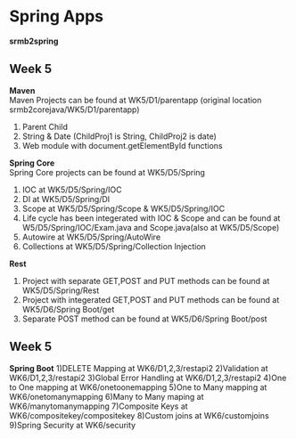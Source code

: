 # Spring Apps
**srmb2spring**

## Week 5
**Maven**<br>
Maven Projects can be found at WK5/D1/parentapp (original location srmb2corejava/WK5/D1/parentapp)
1) Parent Child
2) String & Date (ChildProj1 is String, ChildProj2 is date)
3) Web module with document.getElementById functions 

**Spring Core**<br>
Spring Core projects can be found at WK5/D5/Spring
1) IOC at WK5/D5/Spring/IOC
2) DI at WK5/D5/Spring/DI
3) Scope at WK5/D5/Spring/Scope & WK5/D5/Spring/IOC
4) Life cycle has been integerated with IOC & Scope and can be found at W5/D5/Spring/IOC/Exam.java and Scope.java(also at WK5/D5/Scope)
5) Autowire at WK5/D5/Spring/AutoWire
6) Collections at WK5/D5/Spring/Collection Injection

**Rest**
1) Project with separate GET,POST and PUT methods can be found at WK5/D5/Spring/Rest
2) Project with integerated GET,POST and PUT methods can be found at WK5/D6/Spring Boot/get
3) Separate POST method can be found at WK5/D6/Spring Boot/post

## Week 5
**Spring Boot**
1)DELETE Mapping at WK6/D1,2,3/restapi2
2)Validation at WK6/D1,2,3/restapi2
3)Global Error Handling at WK6/D1,2,3/restapi2
4)One to One mapping at WK6/onetoonemapping
5)One to Many mapping at WK6/onetomanymapping
6)Many to Many maping at WK6/manytomanymapping
7)Composite Keys at WK6/compositekey/compositekey
8)Custom joins at WK6/customjoins
9)Spring Security at WK6/security

